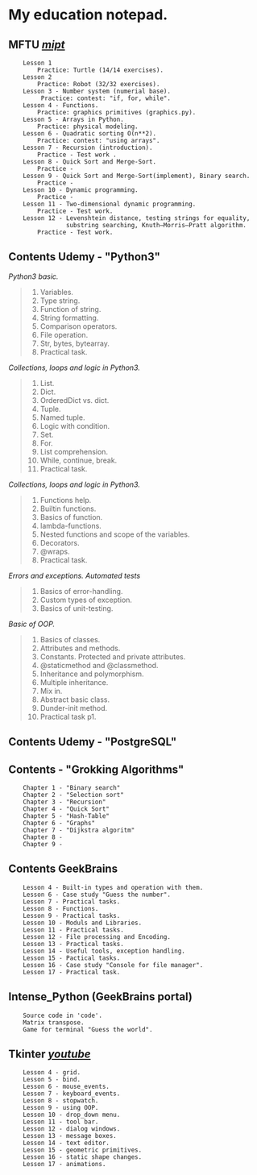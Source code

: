 # My education notepad.

## MFTU [***mipt***](http://judge.mipt.ru/mipt_cs_on_python3/)
        Lesson 1 
            Practice: Turtle (14/14 exercises).
        Lesson 2
            Practice: Robot (32/32 exercises).
        Lesson 3 - Number system (numerial base).
             Practice: contest: "if, for, while".
        Lesson 4 - Functions.
            Practice: graphics primitives (graphics.py).
        Lesson 5 - Arrays in Python.
            Practice: physical modeling.
        Lesson 6 - Quadratic sorting O(n**2).
            Practice: contest: "using arrays".
        Lesson 7 - Recursion (introduction).
            Practice - Test work .
        Lesson 8 - Quick Sort and Merge-Sort.
            Practice -   
        Lesson 9 - Quick Sort and Merge-Sort(implement), Binary search.
            Practice - 
        Lesson 10 - Dynamic programming.
            Practice -  
        Lesson 11 - Two-dimensional dynamic programming.
            Practice - Test work.
        Lesson 12 - Levenshtein distance, testing strings for equality, 
                    substring searching, Knuth–Morris–Pratt algorithm.
            Practice - Test work. 

## Contents Udemy - "Python3"
*Python3 basic.*
>1. Variables.
>2. Type string.
>3. Function of string.
>4. String formatting.
>5. Comparison operators.
>6. File operation.
>7. Str, bytes, bytearray.
>8. Practical task.

*Collections, loops and logic in Python3.*
>1. List.
>2. Dict.
>3. OrderedDict vs. dict.
>4. Tuple.
>5. Named tuple.
>6. Logic with condition.
>7. Set.
>8. For.
>9. List comprehension.
>10. While, continue, break.
>11. Practical task.

*Collections, loops and logic in Python3.*
>1. Functions help.
>2. Builtin functions.
>3. Basics of function.
>4. lambda-functions.
>5. Nested functions and scope of the variables.
>6. Decorators.
>7. @wraps.
>8. Practical task.

*Errors and exceptions. Automated tests*
>1. Basics of error-handling.
>2. Custom types of exception.
>3. Basics of unit-testing.

*Basic of OOP.*
>1. Basics of classes.
>2. Attributes and methods.
>3. Constants. Protected and private attributes.
>4. @staticmethod and @classmethod.
>5. Inheritance and polymorphism.
>6. Multiple inheritance.
>7. Mix in.
>8. Abstract basic class.
>9. Dunder-init method.
>10. Practical task p1.
## Contents Udemy - "PostgreSQL"
## Contents  - "Grokking Algorithms"
        Chapter 1 - "Binary search"
        Chapter 2 - "Selection sort"
        Chapter 3 - "Recursion"
        Chapter 4 - "Quick Sort"
        Chapter 5 - "Hash-Table"
        Chapter 6 - "Graphs"
        Chapter 7 - "Dijkstra algoritm"
        Chapter 8 - 
        Chapter 9 - 
        
## Contents GeekBrains
        Lesson 4 - Built-in types and operation with them.
        Lesson 6 - Case study "Guess the number".
        Lesson 7 - Practical tasks.
        Lesson 8 - Functions.
        Lesson 9 - Practical tasks.
        Lesson 10 - Moduls and Libraries.
        Lesson 11 - Practical tasks.
        Lesson 12 - File processing and Encoding.
        Lesson 13 - Practical tasks.
        Lesson 14 - Useful tools, exception handling.
        Lesson 15 - Pactical tasks.
        Lesson 16 - Case study "Console for file manager".
        Lesson 17 - Practical task.
## Intense_Python (GeekBrains portal)
        Source code in 'code'.
        Matrix transpose.
        Game for terminal "Guess the world".
## Tkinter  [***youtube***](https://www.youtube.com/channel/UChHyBDvI5AJmcPv36M6PUrQ)  
        Lesson 4 - grid.
        Lesson 5 - bind.
        Lesson 6 - mouse_events.
        Lesson 7 - keyboard_events.
        Lesson 8 - stopwatch.
        Lesson 9 - using OOP.
        Lesson 10 - drop_down menu.
        Lesson 11 - tool bar.
        Lesson 12 - dialog windows.
        Lesson 13 - message boxes.
        Lesson 14 - text editor.
        Lesson 15 - geometric primitives.
        Lesson 16 - static shape changes.
        Lesson 17 - animations.
        
